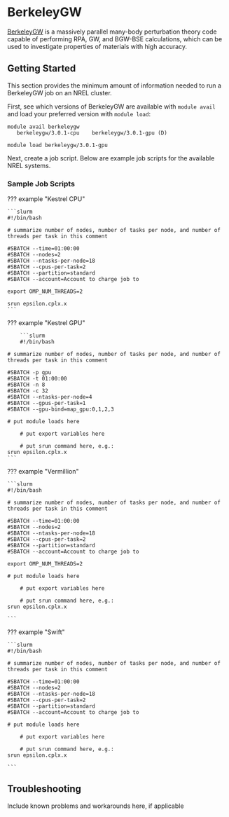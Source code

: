 # BerkeleyGW

[BerkeleyGW](https://www.berkeleygw.org) is a massively parallel many-body perturbation theory code capable of performing RPA, GW, and BGW-BSE calculations, which can be used to investigate properties of materials with high accuracy.

## Getting Started

This section provides the minimum amount of information needed to run a BerkeleyGW job on an NREL cluster.

First, see which versions of BerkeleyGW are available with `module avail` and load your preferred version with `module load`:

```console
module avail berkeleygw
   berkeleygw/3.0.1-cpu    berkeleygw/3.0.1-gpu (D)

module load berkeleygw/3.0.1-gpu
```

Next, create a job script. Below are example job scripts for the available NREL systems.

### Sample Job Scripts

??? example "Kestrel CPU"

	```slurm
	#!/bin/bash

	# summarize number of nodes, number of tasks per node, and number of threads per task in this comment 

	#SBATCH --time=01:00:00
	#SBATCH --nodes=2
	#SBATCH --ntasks-per-node=18
	#SBATCH --cpus-per-task=2
	#SBATCH --partition=standard
	#SBATCH --account=Account to charge job to 

	export OMP_NUM_THREADS=2

	srun epsilon.cplx.x
	```

??? example "Kestrel GPU"

        ```slurm
        #!/bin/bash

	# summarize number of nodes, number of tasks per node, and number of threads per task in this comment 

	#SBATCH -p gpu
	#SBATCH -t 01:00:00
	#SBATCH -n 8
	#SBATCH -c 32
	#SBATCH --ntasks-per-node=4
	#SBATCH --gpus-per-task=1
	#SBATCH --gpu-bind=map_gpu:0,1,2,3

	# put module loads here

        # put export variables here

        # put srun command here, e.g.:
	srun epsilon.cplx.x
	```

??? example "Vermillion"

	```slurm
	#!/bin/bash

	# summarize number of nodes, number of tasks per node, and number of threads per task in this comment 

	#SBATCH --time=01:00:00
	#SBATCH --nodes=2
	#SBATCH --ntasks-per-node=18
	#SBATCH --cpus-per-task=2
	#SBATCH --partition=standard
	#SBATCH --account=Account to charge job to 

	export OMP_NUM_THREADS=2

	# put module loads here

        # put export variables here

        # put srun command here, e.g.:
	srun epsilon.cplx.x

	```

??? example "Swift"

	```slurm
	#!/bin/bash

	# summarize number of nodes, number of tasks per node, and number of threads per task in this comment 

	#SBATCH --time=01:00:00
	#SBATCH --nodes=2
	#SBATCH --ntasks-per-node=18
	#SBATCH --cpus-per-task=2
	#SBATCH --partition=standard
	#SBATCH --account=Account to charge job to 

	# put module loads here

        # put export variables here

        # put srun command here, e.g.:
	srun epsilon.cplx.x

	```


## Troubleshooting

Include known problems and workarounds here, if applicable
